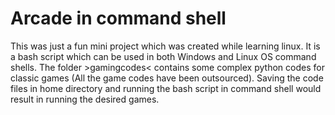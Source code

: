 # Arcade in command shell
This was just a fun mini project which was created while learning linux. It is a bash script which can be used in both Windows and Linux OS command shells. 
The folder >gamingcodes< contains some complex python codes for classic games (All the game codes have been outsourced).
Saving the code files in home directory and running the bash script in command shell would result in running the desired games. 
